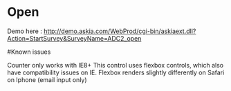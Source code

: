 # Open

Demo here : http://demo.askia.com/WebProd/cgi-bin/askiaext.dll?Action=StartSurvey&SurveyName=ADC2_open

#Known issues

Counter only works with IE8+
This control uses flexbox controls, which also have compatibility issues on IE.
Flexbox renders slightly differently on Safari on Iphone (email input only)
